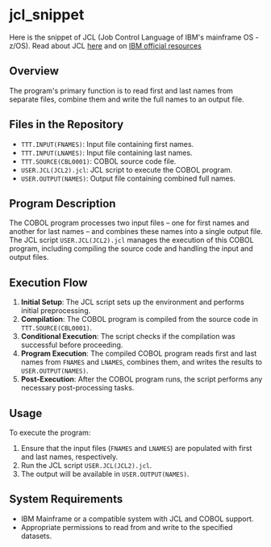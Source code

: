 # jcl_snippet
Here is the snippet of JCL (Job Control Language of IBM's mainframe OS - z/OS).
Read about JCL [here](https://en.wikipedia.org/wiki/Job_Control_Language) and on [IBM official resources](https://www.ibm.com/docs/en/zos-basic-skills?topic=sdsf-what-is-jcl)

## Overview
 The program's primary function is to read first and last names from separate files, combine them and write the full names to an output file.

## Files in the Repository
- `TTT.INPUT(FNAMES)`: Input file containing first names.
- `TTT.INPUT(LNAMES)`: Input file containing last names.
- `TTT.SOURCE(CBL0001)`: COBOL source code file.
- `USER.JCL(JCL2).jcl`: JCL script to execute the COBOL program.
- `USER.OUTPUT(NAMES)`: Output file containing combined full names.

## Program Description
The COBOL program processes two input files – one for first names and another for last names – and combines these names into a single output file. The JCL script `USER.JCL(JCL2).jcl` manages the execution of this COBOL program, including compiling the source code and handling the input and output files.

## Execution Flow
1. **Initial Setup**: The JCL script sets up the environment and performs initial preprocessing.
2. **Compilation**: The COBOL program is compiled from the source code in `TTT.SOURCE(CBL0001)`.
3. **Conditional Execution**: The script checks if the compilation was successful before proceeding.
4. **Program Execution**: The compiled COBOL program reads first and last names from `FNAMES` and `LNAMES`, combines them, and writes the results to `USER.OUTPUT(NAMES)`.
5. **Post-Execution**: After the COBOL program runs, the script performs any necessary post-processing tasks.

## Usage
To execute the program:
1. Ensure that the input files (`FNAMES` and `LNAMES`) are populated with first and last names, respectively.
2. Run the JCL script `USER.JCL(JCL2).jcl`.
3. The output will be available in `USER.OUTPUT(NAMES)`.

## System Requirements
- IBM Mainframe or a compatible system with JCL and COBOL support.
- Appropriate permissions to read from and write to the specified datasets.

